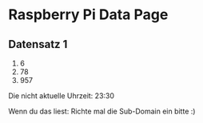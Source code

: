 
# Raspberry Pi Data Page
## Datensatz 1
1. 6
2. 78
3. 957

Die nicht aktuelle Uhrzeit: 23:30

Wenn du das liest: Richte mal die Sub-Domain ein bitte :)
    